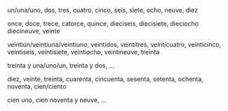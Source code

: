un/una/uno, dos, tres, cuatro,
cinco, seis, siete, ocho,
neuve, diez

once, doce, trece, catorce,
quince, dieciseis, diecisiete, dieciocho
diecineuve, veinte

veintiún/veintiuna/veintiuno, veintidos, veintitres, veinticuatro,
veinticinco, veintiseis, veintisiete, veintiocho,
veintineuve, treinta

treinta y una/uno/un, treinta y dos, ...

diez, veinte, treinta, cuarenta,
cincuenta, sesenta, setenta, ochenta,
noventa, cien/ciento

cien uno, cien noventa y neuve, ...


